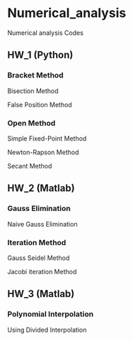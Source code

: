 # Numerical_analysis
Numerical analysis Codes
## HW_1 (Python)
### Bracket Method
Bisection Method

False Position Method

### Open Method

Simple Fixed-Point Method

Newton-Rapson Method

Secant Method

## HW_2 (Matlab)

### Gauss Elimination

Naive Gauss Elimination

### Iteration Method

Gauss Seidel Method

Jacobi iteration Method

## HW_3 (Matlab)

### Polynomial Interpolation

Using Divided Interpolation
